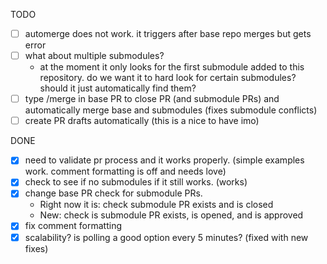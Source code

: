 TODO
  - [ ] automerge does not work. it triggers after base repo merges but gets error
  - [ ] what about multiple submodules?
      - at the moment it only looks for the first submodule added to this repository. do we want it to hard look for certain submodules? should it just automatically find them?
  - [ ] type /merge in base PR to close PR (and submodule PRs) and automatically merge base and submodules (fixes submodule conflicts)
  - [ ] create PR drafts automatically (this is a nice to have imo)

DONE
  - [x] need to validate pr process and it works properly. (simple examples work. comment formatting is off and needs love)
  - [x] check to see if no submodules if it still works. (works) 
  - [x] change base PR check for submodule PRs.
      - Right now it is: check submodule PR exists and is closed
      - New: check is submodule PR exists, is opened, and is approved
  - [x] fix comment formatting
  - [x] scalability? is polling a good option every 5 minutes? (fixed with new fixes)